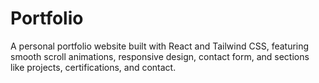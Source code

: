 # Portfolio
A personal portfolio website built with React and Tailwind CSS, featuring smooth scroll animations, responsive design, contact form, and sections like projects, certifications, and contact.
